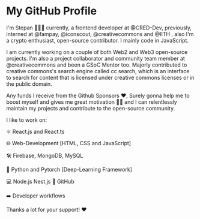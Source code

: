 <html lang="en">
<head>
    <meta charset="UTF-8">
    <meta name="viewport" content="width=device-width, initial-scale=1.0">
    <link rel="stylesheet" href="styles.css">
</head>
<body>

<div class="header">
    <h1>My GitHub Profile</h1>
</div>

</body>
</html>


I'm Stepan 👨🏽‍💻 currently, a frontend developer at @CRED-Dev, previously, interned at @fampay, @iconscout, @creativecommons and @IITH , also I'm a crypto enthusiast, open-source contributor. I mainly code in JavaScript.

I am currently working on a couple of both Web2 and Web3 open-source projects. I'm also a project collaborator and community team member at @creativecommons and been a GSoC Mentor too. Majorly contributed to creative commons's search engine called cc search, which is an interface to search for content that is licensed under creative commons licenses or in the public domain.

Any funds I receive from the Github Sponsors ❤️, Surely gonna help me to boost myself and gives me great motivation 💪🏽 and I can relentlessly maintain my projects and contribute to the open-source community.

I like to work on:

⚛️ React.js and React.ts

🌐 Web-Development [HTML, CSS and JavaScript]

🛠 Firebase, MongoDB, MySQL

🐍 Python and Pytorch [Deep-Learning Framework]

💻 Node.js Nest.js
🐙 GitHub

➡️ Developer workflows


Thanks a lot for your support! ❤️
